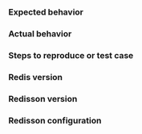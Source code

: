 <!--
Please consider to take commercial 24x7 support included in PRO version https://redisson.pro
-->

### Expected behavior

### Actual behavior

### Steps to reproduce or test case

### Redis version

### Redisson version

### Redisson configuration
